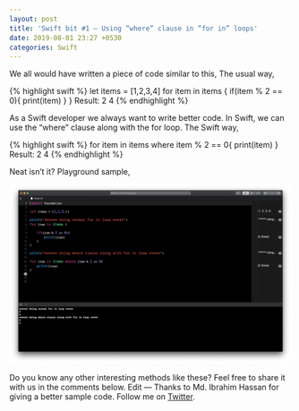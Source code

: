 ```yaml
---
layout: post
title: 'Swift bit #1 — Using “where” clause in “for in” loops'
date: 2019-08-01 23:27 +0530
categories: Swift
---
```


We all would have written a piece of code similar to this,
The usual way,


{% highlight swift %}
let items = [1,2,3,4]
for item in items {
    if(item % 2 == 0){
        print(item)
    }
}
Result: 2 4 
{% endhighlight %}


As a Swift developer we always want to write better code. In Swift, we can use the “where” clause along with the for loop.
The Swift way,


{% highlight swift %}
for item in items where item % 2 == 0{
    print(item)
}
Result: 2 4
{% endhighlight %}

Neat isn’t it?
Playground sample,

![Playground sample](/assets/swiftbit1-1.png)


Do you know any other interesting methods like these? Feel free to share it with us in the comments below.
Edit — Thanks to Md. Ibrahim Hassan for giving a better sample code.
Follow me on [Twitter](https://twitter.com/rizwanasifahmed).
